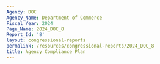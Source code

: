 ```yaml
---
Agency: DOC
Agency_Name: Department of Commerce
Fiscal_Year: 2024
Page_Name: 2024_DOC_8
Report_Id: '8'
layout: congressional-reports
permalink: /resources/congressional-reports/2024_DOC_8
title: Agency Compliance Plan
---
```

